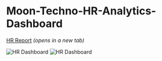 # Moon-Techno-HR-Analytics-Dashboard


[HR Report](https://app.powerbi.com/view?r=eyJrIjoiNWI5Y2JmZDgtNGJkYS00YjFiLWJmNDYtM2FkYzAxNzRlODM4IiwidCI6IjU4OTcxMDI0LTdhMzctNDI3Ni1hOWFjLTI1MzFhMWRlY2RjNyJ9) _(opens in a new tab)_

![HR Dashboard](https://github.com/user-attachments/assets/ab912a10-83dd-4c4b-941f-cd8e0fcabd02)
![HR  Dashboard](https://github.com/user-attachments/assets/28503e97-02e3-4174-988c-0239426349a2)

